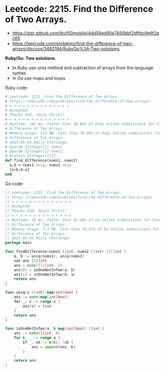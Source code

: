 # Leetcode: 2215. Find the Difference of Two Arrays.

- https://gist.github.com/lbvf50mobile/4dd58ed90e7450bbf2dffdc9e6f2ac65
- https://leetcode.com/problems/find-the-difference-of-two-arrays/discuss/3482194/RubyGo%3A-Two-solutions.

**Ruby/Go: Two solutions.**

- In Ruby use uniq method and subtraction of arrays from the language syntax.
- In Go use maps and loops.

Ruby code:
```Ruby
# Leetcode: 2215. Find the Difference of Two Arrays.
# https://leetcode.com/problems/find-the-difference-of-two-arrays/
# = = = = = = = = = = = = = =
# Accepted.
# Thanks God, Jesus Christ!
# = = = = = = = = = = = = = =
# Runtime: 145 ms, faster than 30.00% of Ruby online submissions for Find the
# Difference of Two Arrays.
# Memory Usage: 212 MB, less than 70.00% of Ruby online submissions for Find the
# Difference of Two Arrays.
# 2023.05.03 Daily Challenge.
# @param {Integer[]} nums1
# @param {Integer[]} nums2
# @return {Integer[][]}
def find_difference(nums1, nums2)
  a,b = nums1.uniq, nums2.uniq
  [a-b,b-a]
end
```

Go code:
```Go
// Leetcode: 2215. Find the Difference of Two Arrays.
// https://leetcode.com/problems/find-the-difference-of-two-arrays/
// = = = = = = = = = = = = = =
// Accepted.
// Thanks God, Jesus Christ!
// = = = = = = = = = = = = = =
// Runtime: 33 ms, faster than 45.10% of Go online submissions for Find the
// Difference of Two Arrays.
// Memory Usage: 7.3 MB, less than 74.51% of Go online submissions for Find the
// Difference of Two Arrays.
// 2023.05.03 Daily Challenge.
package main

func findDifference(nums1 []int, nums2 []int) [][]int {
	a, b := uniq(nums1), uniq(nums2)
	var ans [][]int
	ans = make([][]int, 2)
	ans[0] = inOneNotInTwo(a, b)
	ans[1] = inOneNotInTwo(b, a)
	return ans
}

func uniq(x []int) map[int]bool {
	ans := make(map[int]bool)
	for _, v := range x {
		ans[v] = true
	}
	return ans
}

func inOneNotInTwo(a, b map[int]bool) []int {
	ans := make([]int, 0)
	for k, _ := range a {
		if _, ok := b[k]; !ok {
			ans = append(ans, k)
		}
	}
	return ans
}
```
